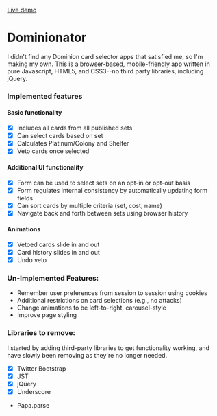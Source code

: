 [Live demo][live]

[live]: drransom.github.io/Dominionator

# Dominionator
I didn't find any Dominion card selector apps that satisfied me, so I'm making my own.
This is a browser-based, mobile-friendly app written in pure Javascript, HTML5,
and CSS3--no third party libraries, including jQuery.

### Implemented features

#### Basic functionality
- [X] Includes all cards from all published sets
- [X] Can select cards based on set
- [X] Calculates Platinum/Colony and Shelter
- [X] Veto cards once selected

#### Additional UI functionality
- [X] Form can be used to select sets on an opt-in or opt-out basis
- [X] Form regulates internal consistency by automatically updating form fields
- [X] Can sort cards by multiple criteria (set, cost, name)
- [X] Navigate back and forth between sets using browser history

#### Animations
- [X] Vetoed cards slide in and out
- [X] Card history slides in and out
- [X] Undo veto

### Un-Implemented Features:

- Remember user preferences from session to session using cookies
- Additional restrictions on card selections (e.g., no attacks)
- Change animations to be left-to-right, carousel-style
- Improve page styling

### Libraries to remove:
I started by adding third-party libraries to get functionality working, and
have slowly been removing as they're no longer needed.

- [X] Twitter Bootstrap
- [X] JST
- [X] jQuery
- [X] Underscore
- Papa.parse
